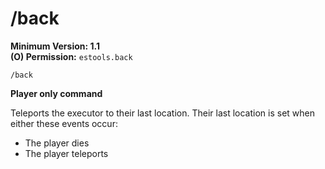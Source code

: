 # /back

**Minimum Version: 1.1**  
**(O) Permission:** `estools.back`  
```
/back
```
**Player only command**

Teleports the executor to their last location. Their last location is set when either these events occur:  
- The player dies
- The player teleports
